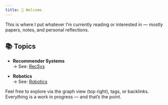 ```yaml
---
title: 👋 Welcome
---
```


This is where I put whatever I’m currently reading or interested in — mostly papers, notes, and personal reflections.

## 📚 Topics

- **Recommender Systems**  
  → See: [RecSys](/RecSys/)
* **Robotics**  
  → See: [Robotics](/Robotics/)


Feel free to explore via the graph view (top right), tags, or backlinks. Everything is a work in progress — and that’s the point.
